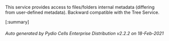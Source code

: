 






This service provides access to files/folders internal metadata (differing from user-defined metadata). Backward compatible with the Tree Service.

[:summary]

###### Auto generated by Pydio Cells Enterprise Distribution v2.2.2 on 18-Feb-2021
